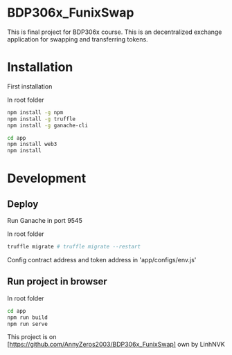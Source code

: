 # BDP306x_FunixSwap
This is final project for BDP306x course.
This is an decentralized exchange application for swapping and transferring tokens. 

# Installation
First installation

In root folder
```bash
npm install -g npm
npm install -g truffle
npm install -g ganache-cli

cd app
npm install web3
npm install
```

# Development
## Deploy

Run Ganache in port 9545

In root folder
```bash
truffle migrate # truffle migrate --restart
```

Config contract address and token address in 'app/configs/env.js'

## Run project in browser

In root folder
```bash
cd app
npm run build
npm run serve
```

This project is on [https://github.com/AnnyZeros2003/BDP306x_FunixSwap] own by LinhNVK
